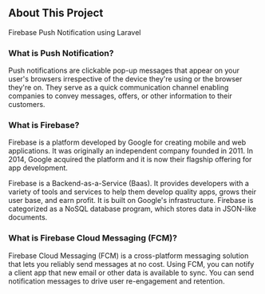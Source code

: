 ## About This Project

Firebase Push Notification using Laravel

### What is Push Notification?
Push notifications are clickable pop-up messages that appear on your user's browsers irrespective of the device they're using or the browser they're on. They serve as a quick communication channel enabling companies to convey messages, offers, or other information to their customers.

### What is Firebase?
Firebase is a platform developed by Google for creating mobile and web applications. It was originally an independent company founded in 2011. In 2014, Google acquired the platform and it is now their flagship offering for app development.

Firebase is a Backend-as-a-Service (Baas). It provides developers with a variety of tools and services to help them develop quality apps, grows their user base, and earn profit. It is built on Google's infrastructure. Firebase is categorized as a NoSQL database program, which stores data in JSON-like documents.

### What is Firebase Cloud Messaging (FCM)?
Firebase Cloud Messaging (FCM) is a cross-platform messaging solution that lets you reliably send messages at no cost. Using FCM, you can notify a client app that new email or other data is available to sync. You can send notification messages to drive user re-engagement and retention.
